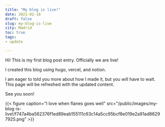 ```yaml
---
title: "My blog is live!"
date: 2021-02-18
draft: false
slug: my-blog-is-live
city: Madrid
toc: true
tags:
- update

---
```



Hi! This is my first blog post entry. Officially we are live!

I created this blog using hugo, vercel, and notion. 

I am eager to told you more about how I made it, but you will have to wait. This page will be refreshed with the updated content.

See you soon!

{{< figure caption="I love when flanes goes well" src="/public/images/my-blog-is-live!/f747a4ba562376f1ed89eab155111c63c14a5cc95bcf8e019e2a91ad86297925.png" >}}
